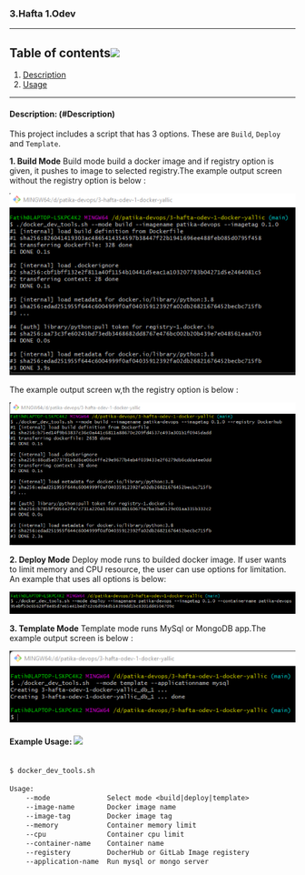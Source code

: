 

### 3.Hafta 1.Odev
---

## Table of contents[![](./docs/img/pin.svg)](#table-of-contents)

1. [Description](#Description)
2. [Usage](#usage)

---

#### Description: (#Description)

This project includes a script that has 3 options. These are `Build`, `Deploy` and `Template`.

**1. Build Mode**  Build mode build a docker image and if registry option is given, it pushes to image to selected registry.The example output screen without the registry option  is below :

![Alt text](./docs/img/build1.png)

The example output screen w,th the registry option  is below :

![Alt text](./docs/img/build2.png)

**2. Deploy Mode** Deploy mode runs to builded docker image. If user wants to limit memory and CPU resource, the user can use options for limitation. An example that uses all options is below:

![Alt text](./docs/img/deploy1.png)

**3. Template Mode** Template mode runs MySql or MongoDB app.The example output screen is below :

![Alt text](./docs/img/mysql.png)



#### Example Usage: [![](./docs/img/pin.svg)](#usage)


```shell

$ docker_dev_tools.sh

Usage:
    --mode              Select mode <build|deploy|template> 
    --image-name        Docker image name
    --image-tag         Docker image tag
    --memory            Container memory limit
    --cpu               Container cpu limit
    --container-name    Container name
    --registery         DocherHub or GitLab Image registery
    --application-name  Run mysql or mongo server
```

